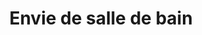 ---
title: "Envie de salle de bain"
url: /clermont-ferrand/envie-de-salle-de-bain/
shop: Badezimmer
---
